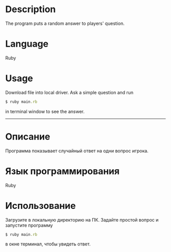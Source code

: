 # Description

  The program puts a random answer to players' question.

# Language
  Ruby

# Usage

  Download file into local driver. Ask a simple question and run
  ```ruby
  $ ruby main.rb
  ```
  in terminal window to see the answer.
_____________________________________________________________________________________
# Описание

  Программа показывает случайный ответ на одни вопрос игрока.

# Язык программирования
  Ruby

# Использование

  Загрузите в локальную директорию на ПК. Задайте простой вопрос и запустите программу
  ```ruby
  $ ruby main.rb
  ```
  в окне терминал, чтобы увидеть ответ.
